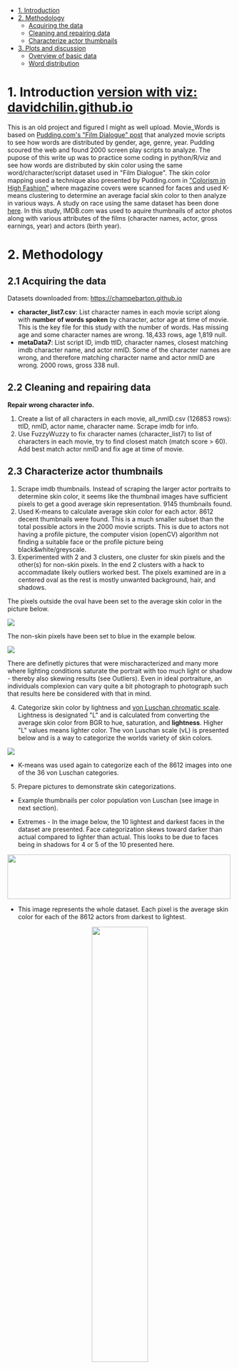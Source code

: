 - [1. Introduction](#1-introduction)
- [2. Methodology](#2-methodology)
  - [Acquiring the data](#acquiring-the-data)
  - [Cleaning and repairing data](#cleaning-and-repairing-data)
  - [Characterize actor thumbnails](#characterize-actor-thumbnails)
- [3. Plots and discussion](#3-plots-and-discussion)
  - [Overview of basic data](#overview-of-basic-data)
  - [Word distribution](#word-distribution)

# 1. Introduction [version with viz: davidchilin.github.io](https://davidchilin.github.io)

This is an old project and figured I might as well upload. Movie_Words is based
on
[Pudding.com's "Film Dialogue" post](https://pudding.cool/2017/03/film-dialogue/)
that analyzed movie scripts to see how words are distributed by gender, age,
genre, year. Pudding scoured the web and found 2000 screen play scripts to
analyze. The pupose of this write up was to practice some coding in python/R/viz
and see how words are distributed by skin color using the same
word/character/script dataset used in "Film Dialogue". The skin color mapping
used a technique also presented by Pudding.com in
["Colorism in High Fashion"](https://pudding.cool/2019/04/vogue/) where magazine
covers were scanned for faces and used K-means clustering to determine an
average facial skin color to then analyze in various ways. A study on race using
the same dataset has been done [here](https://champebarton.github.io/). In this
study, IMDB.com was used to aquire thumbnails of actor photos along with various
attributes of the films (character names, actor, gross earnings, year) and
actors (birth year).

# 2. Methodology

## 2.1 Acquiring the data

Datasets downloaded from: https://champebarton.github.io

- **character_list7.csv**: List character names in each movie script along with
  **number of words spoken** by character, actor age at time of movie. This is
  the key file for this study with the number of words. Has missing age and some
  character names are wrong. 18,433 rows, age 1,819 null.
- **metaData7**: List script ID, imdb ttID, character names, closest matching
  imdb character name, and actor nmID. Some of the character names are wrong,
  and therefore matching character name and actor nmID are wrong. 2000 rows,
  gross 338 null.

## 2.2 Cleaning and repairing data

**Repair wrong character info.**

1.  Create a list of all characters in each movie, all_nmID.csv (126853 rows):
    ttID, nmID, actor name, character name. Scrape imdb for info.
2.  Use FuzzyWuzzy to fix character names (character_list7) to list of
    characters in each movie, try to find closest match (match score > 60). Add
    best match actor nmID and fix age at time of movie.

## 2.3 Characterize actor thumbnails

1.  Scrape imdb thumbnails. Instead of scraping the larger actor portraits to
    determine skin color, it seems like the thumbnail images have sufficient
    pixels to get a good average skin representation. 9145 thumbnails found.
2.  Used K-means to calculate average skin color for each actor. 8612 decent
    thumbnails were found. This is a much smaller subset than the total possible
    actors in the 2000 movie scripts. This is due to actors not having a profile
    picture, the computer vision (openCV) algorithm not finding a suitable face
    or the profile picture being black&white/greyscale.
3.  Experimented with 2 and 3 clusters, one cluster for skin pixels and the
    other(s) for non-skin pixels. In the end 2 clusters with a hack to
    accommadate likely outliers worked best. The pixels examined are in a
    centered oval as the rest is mostly unwanted background, hair, and shadows.

The pixels outside the oval have been set to the average skin color in the
picture below.

<img src="movie_words/TEMP3_tiled_avg_ellipse_fix.jpg" align="center" />

The non-skin pixels have been set to blue in the example below.

<img src="movie_words/TEMP3_tiled_k2_v14.jpg" align="center" />

There are definetly pictures that were mischaracterized and many more where
lighting conditions saturate the portrait with too much light or shadow -
thereby also skewing results (see Outliers). Even in ideal portraiture, an
individuals complexion can vary quite a bit photograph to photograph such that
results here be considered with that in mind.

4.  Categorize skin color by lightness and
    [von Luschan chromatic scale](https://en.wikipedia.org/wiki/Von_Luschan%27s_chromatic_scale).
    Lightness is designated "L" and is calculated from converting the average
    skin color from BGR to hue, saturation, and **lightness**. Higher "L" values
    means lighter color. The von Luschan scale (vL) is presented below and is a
    way to categorize the worlds variety of skin colors.

<img src="movie_words/Felix_von_Luschan_Skin_Color_chart.svg" align="center" />

- K-means was used again to categorize each of the 8612 images into one of the
  36 von Luschan categories.

5.  Prepare pictures to demonstrate skin categorizations.

- Example thumbnails per color population von Luschan (see image in next
  section).

- Extremes - In the image below, the 10 lightest and darkest faces in the
  dataset are presented. Face categorization skews toward darker than actual
  compared to lighter than actual. This looks to be due to faces being in
  shadows for 4 or 5 of the 10 presented here.

<img src="movie_words/outliers_L.jpg" width="500" height="100" align="center">

- This image represents the whole dataset. Each pixel is the average skin color
  for each of the 8612 actors from darkest to lightest.

<div style="text-align: center;">

<img src="movie_words/ALL_pixels_bgr_skin_color_v14_03232021.png" width="50%" align="center" />

</div>

# 3. Plots and discussion

## Overview of basic data

### Movie Release Year

- Movie releases are heavily skewed toward 1990 and after (77% of entries).

<img src="movie_words/movie_release_year_histogram.png" align="center" />

| Year        | %   |
| ----------- | --- |
| 1929 - 80   | 11% |
| 1980 - 90   | 12% |
| 1990 - 2000 | 26% |
| 2000 - 10   | 33% |
| 2010 - 15   | 18% |

### von Luschan

- There are 36 skin color categories, but some categories seem identical. The
  K-means grouping placed actors within 20 distinct groups, with group 23
  peaking at 6,825 occurances. **\[1, 7, 13-15, 17, 21-34\]**

- This bar plot has bars colored by von Luschan category. Of the 18,433 roles
  and the twenty non-zero von Luschan groups, Groups: 1, 7, 28, 29, 30, and 34
  had less than 21 occurances. Considering the accuracy of the grouping, it
  would be recommended to use a more general color scale like Fitzpatrick with 6
  groups

<div style="text-align: center;"><img src="movie_words/roles_by_von_luschan.png" width="600" height="353" ></div><div style="text-align: right;"><img src="movie_words/ref_tile.jpg" width="498" height="25" ></div><div style="text-align: right;"><img src="movie_words/my_tiles2.jpg" width="500" height="250" ></div>

- The tiled image above shows which faces are categorized into each group;
  miscategorizations are visible but the the idea is that enough are categorized
  correctly to provide usefull trends for analysis. In general light skinned
  actors are more likely to be categorized into darker groups than actual.

### Lightness

- Lightness values are skewed toward lighter skin tones. Average value is 59,
  with a range of 10 - 93.

![movie_words/lightness_count_histogram.png](:/fc4af48893eb449aadf70d3543cd3bf4)

| L                     | % of Characters |
| --------------------- | --------------- |
| 0 - 20 **Darkest**    | 1%              |
| 20 -40                | 9%              |
| 40 - 60               | 36%             |
| 60 - 80               | 53%             |
| 80 - 100 **Lightest** | 1%              |

### Word count frequency

- 50% of roles have less than 478 words (1st three columns). 2.8% of roles have
  more than 5,000 words and account for 19.9% of all words in the study. 0.6% of
  roles have more than 8,500 words and account for 6.6% of all words in the
  study. ![movie_words/role_word_count.png](:/67eae391d89f49e18f948e91be82bea6)
  Each column corresponds to 200 words of dialogue.

**Actor Age**

![movie_words/age_histogram.png](:/00bb0e5ec3d74a8c84e9b35f7175b11d)

## Word distribution

- Total Word counts by color population
- Average Word counts by color population

### Words by von Luschan and Lightness (dot plot)

- This plots shows the distribution of words per role in each von Luschan
  category.

<img src="movie_words/wordroles_by_von_luschen.png" width="599" height="369">

**Words by von Luschan and Lightness (dot plot - outliers > 3 Std Dev removed,
416 rows)**

- When outliers are removed - the few characters exceeding 3 standard deviations
  beyond the mean where removed (416 out of 18433 rows), the plot evens out a
  bit more between the different vL groups. Groups (1, 7, 13, 14) make up 1.1%
  of all words, (15, 17, 21): 9%, (22, 23):30%, 24:41%, 25:10%, (26, 27):7%
  (28-34):3%

<img src="movie_words/wordroles_by_von_luschen_cut.png" width="601" height="371" >

| fit_vL | roles | avg_words | pct_all_words |
| ------ | ----- | --------- | ------------- |
| 1      | 15    | 363       | 0.04          |
| 7      | 2     | 358       | 0.004         |
| 13     | 229   | 685       | 1.0           |
| 14     | 34    | 545       | 0.12          |
| 15     | 1357  | 817       | 7.0           |
| 17     | 480   | 524       | 1.6           |
| 21     | 79    | 730       | 0.37          |
| 22     | 2906  | 866       | 16.0          |
| 23     | 2036  | 1041      | 13.5          |
| 24     | 6679  | 956       | 40.7          |
| 25     | 1985  | 764       | 9.7           |
| 26     | 893   | 687       | 3.9           |
| 27     | 708   | 652       | 2.9           |
| 28     | 13    | 464       | 0.04          |
| 29     | 20    | 885       | 0.11          |
| 30     | 19    | 527       | 0.06          |
| 31     | 442   | 830       | 2.34          |
| 32     | 46    | 408       | 0.12          |
| 33     | 67    | 813       | 0.35          |
| 34     | 7     | 1112      | 0.05          |

### Averge Words by von Luschan

<img src="movie_words/avg_words_by_von_luschen.png" align="center" />

**Averge Words by von Luschan (outliers > 3 Std Deviations removed, 416 rows)**

- **It is interesting to note that the darkest group (34) had the highest
  average word count (1112) per role (7 roles).**

<img src="movie_words/avg_words_by_von_luschen_cut.png" width="600" height="371"
align="center">

---

### Average Word count by von Luschan group

<img src="movie_words/avg_words_count_by_von_luschen_cut.png" align="center" />

### Average Word count % by von Luschan group

<img src="movie_words/avg_words_count_percent_by_von_luschen_cut.png" align="center" />

### Word count and average words by Lightness

<img src="movie_words/words_count_avg_by_lightness.png" align="center" />
